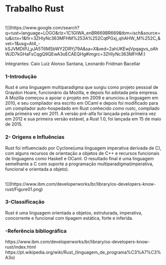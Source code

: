 <h1>Trabalho Rust</h1><br>
![](https://www.google.com/search?q=rust+language+LOGO&rlz=1C1GIWA_enBR669BR669&tbm=isch&source=iu&ictx=1&fir=3ZHlyNc363MFHM%253A%252CqtPGxj_qhAHW_M%252C_&vet=1&usg=AI4_-kSJVMDtPJ_yJA5T6MSbWY2DRYj79A&sa=X&ved=2ahUKEwjVpqagvs_oAhWJD7kGHaFsCqgQ9QEwA3oECAEQHg#imgrc=3ZHlyNc363MFHM:)
<p>Integrantes: Caio Luiz Alonso Santana, Leonardo Fridman Bacellar</p>
<h3>1-Introdução</h3><p>Rust é uma linguagem multiparadigma que surgiu como projeto pessoal de Graydon Hoare, funcionário da Mozilla, e depois foi adotada pela empresa. A Mozilla começou a apoiar o projeto em 2009 e anunciou a linguagem em 2010, e seu compilador era escrito em OCaml e depois foi modificado para um compilador auto-hospedado em Rust conhecido como rustc, compilado pela primeira vez em 2011. A versão pré-alfa foi lançada pela primeira vez em 2012 e sua primeira versão estável, a Rust 1.0, foi lançada em 15 de maio de 2015.</p>
<h3>2- Origens e Influências</h3><p>Rust foi influenciado por Cyclone(uma linguagem imperativa derivada de C), com alguns recursos de orientação a objetos de C++ e recursos funcionais de linguagens como Haskell e OCaml. O resultado final é uma linguagem semelhante a C com suporte a programação multiparadigma(imperativa, funcional e orientada a objeto).</p><br>
![](https://www.ibm.com/developerworks/br/library/os-developers-know-rust/Figure01.png)
<h3>3-Classificação</h3>
<p>Rust é uma linguagem orientada a objetos, estruturada, imperativa, concorrente e funcional com tipagem estática, forte e inferida.</p>
<h3>-Referência bibliográfica</h3>
<p>https://www.ibm.com/developerworks/br/library/os-developers-know-rust/index.html<br>
https://pt.wikipedia.org/wiki/Rust_(linguagem_de_programa%C3%A7%C3%A3o)</p>
